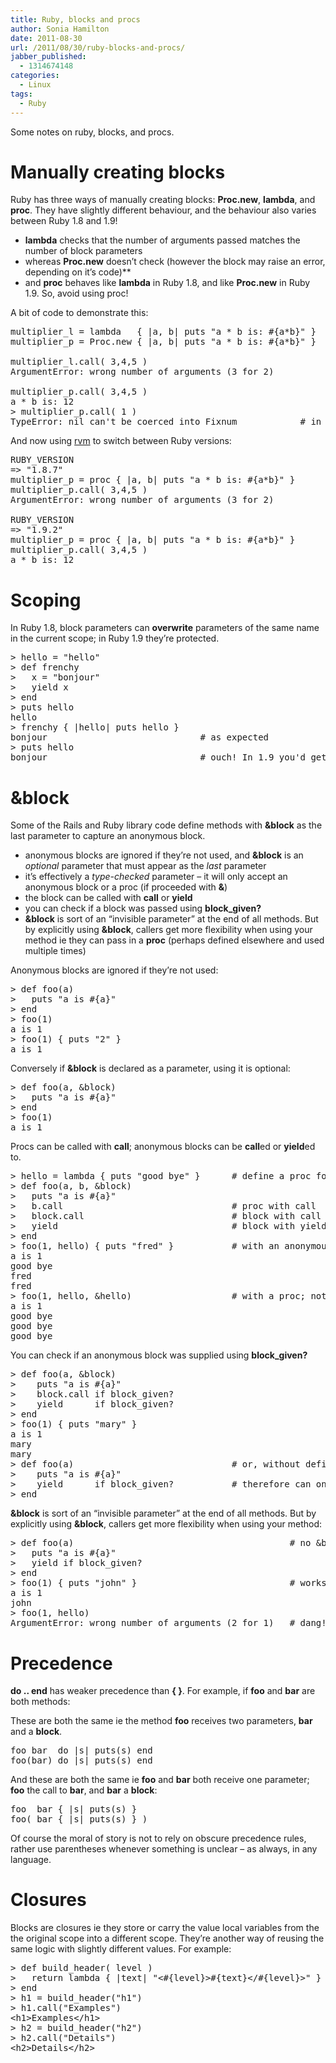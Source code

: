 ```yaml
---
title: Ruby, blocks and procs
author: Sonia Hamilton
date: 2011-08-30
url: /2011/08/30/ruby-blocks-and-procs/
jabber_published:
  - 1314674148
categories:
  - Linux
tags:
  - Ruby
---
```

Some notes on ruby, blocks, and procs.

# Manually creating blocks

Ruby has three ways of manually creating blocks: **Proc.new**, **lambda**, and **proc**. They have slightly different behaviour, and the behaviour also varies between Ruby 1.8 and 1.9!

  * **lambda** checks that the number of arguments passed matches the number of block parameters
  * whereas **Proc.new** doesn&#8217;t check (however the block may raise an error, depending on it&#8217;s code)**
  * and **proc** behaves like **lambda** in Ruby 1.8, and like **Proc.new** in Ruby 1.9. So, avoid using proc!

A bit of code to demonstrate this:

<pre>multiplier_l = lambda   { |a, b| puts "a * b is: #{a*b}" }
multiplier_p = Proc.new { |a, b| puts "a * b is: #{a*b}" }

multiplier_l.call( 3,4,5 )
ArgumentError: wrong number of arguments (3 for 2)

multiplier_p.call( 3,4,5 )
a * b is: 12
&gt; multiplier_p.call( 1 )
TypeError: nil can't be coerced into Fixnum            # in this case, Proc handled one param, but block errored</pre>

And now using [rvm][1] to switch between Ruby versions:

<pre>RUBY_VERSION
=&gt; "1.8.7"
multiplier_p = proc { |a, b| puts "a * b is: #{a*b}" }
multiplier_p.call( 3,4,5 )
ArgumentError: wrong number of arguments (3 for 2)

RUBY_VERSION
=&gt; "1.9.2"
multiplier_p = proc { |a, b| puts "a * b is: #{a*b}" }
multiplier_p.call( 3,4,5 )
a * b is: 12</pre>

# Scoping

In Ruby 1.8, block parameters can **overwrite** parameters of the same name in the current scope; in Ruby 1.9 they&#8217;re protected.

<pre>&gt; hello = "hello"
&gt; def frenchy
&gt;   x = "bonjour"
&gt;   yield x
&gt; end
&gt; puts hello
hello
&gt; frenchy { |hello| puts hello }
bonjour                             # as expected
&gt; puts hello
bonjour                             # ouch! In 1.9 you'd get "hello"</pre>

# &block

Some of the Rails and Ruby library code define methods with **&block** as the last parameter to capture an anonymous block.

  * anonymous blocks are ignored if they&#8217;re not used, and **&block** is an *optional* parameter that must appear as the *last* parameter
  * it&#8217;s effectively a *type-checked* parameter &#8211; it will only accept an anonymous block or a proc (if proceeded with **&**)
  * the block can be called with **call** or **yield**
  * you can check if a block was passed using **block_given?**
  * **&block** is sort of an &#8220;invisible parameter&#8221; at the end of all methods. But by explicitly using **&block**, callers get more flexibility when using your method ie they can pass in a **proc** (perhaps defined elsewhere and used multiple times)

Anonymous blocks are ignored if they&#8217;re not used:

<pre>&gt; def foo(a)
&gt;   puts "a is #{a}"
&gt; end
&gt; foo(1)
a is 1
&gt; foo(1) { puts "2" }
a is 1</pre>

Conversely if **&block** is declared as a parameter, using it is optional:

<pre>&gt; def foo(a, &block)
&gt;   puts "a is #{a}"
&gt; end
&gt; foo(1)
a is 1</pre>

Procs can be called with **call**; anonymous blocks can be **call**ed or **yield**ed to.

<pre>&gt; hello = lambda { puts "good bye" }      # define a proc for later use
&gt; def foo(a, b, &block)
&gt;   puts "a is #{a}"
&gt;   b.call                                # proc with call
&gt;   block.call                            # block with call
&gt;   yield                                 # block with yield
&gt; end
&gt; foo(1, hello) { puts "fred" }           # with an anonymous block
a is 1
good bye
fred
fred
&gt; foo(1, hello, &hello)                   # with a proc; notice & syntax
a is 1
good bye
good bye
good bye</pre>

You can check if an anonymous block was supplied using **block_given?**

<pre>&gt; def foo(a, &block)
&gt;    puts "a is #{a}"
&gt;    block.call if block_given?
&gt;    yield      if block_given?
&gt; end
&gt; foo(1) { puts "mary" }
a is 1
mary
mary
&gt; def foo(a)                              # or, without defining the block parameter
&gt;    puts "a is #{a}"
&gt;    yield      if block_given?           # therefore can only yield not call
&gt; end</pre>

**&block** is sort of an &#8220;invisible parameter&#8221; at the end of all methods. But by explicitly using **&block**, callers get more flexibility when using your method:

<pre>&gt; def foo(a)                                         # no &block defined in parameters
&gt;   puts "a is #{a}"
&gt;   yield if block_given?
&gt; end
&gt; foo(1) { puts "john" }                             # works as expected
a is 1
john
&gt; foo(1, hello)
ArgumentError: wrong number of arguments (2 for 1)   # dang! I can't use my super-duper hello proc</pre>

# Precedence

**do .. end** has weaker precedence than **{ }**. For example, if **foo** and **bar** are both methods:

These are both the same ie the method **foo** receives two parameters, **bar** and a **block**.

<pre>foo bar  do |s| puts(s) end
foo(bar) do |s| puts(s) end</pre>

And these are both the same ie **foo** and **bar** both receive one parameter; **foo** the call to **bar**, and **bar** a **block**:

<pre>foo  bar { |s| puts(s) }
foo( bar { |s| puts(s) } )</pre>

Of course the moral of story is not to rely on obscure precedence rules, rather use parentheses whenever something is unclear &#8211; as always, in any language.

# Closures

Blocks are closures ie they store or carry the value local variables from the the original scope into a different scope. They&#8217;re another way of reusing the same logic with slightly different values. For example:

<pre>&gt; def build_header( level )
&gt;   return lambda { |text| "&lt;#{level}&gt;#{text}&lt;/#{level}&gt;" }
&gt; end
&gt; h1 = build_header("h1")
&gt; h1.call("Examples")
&lt;h1&gt;Examples&lt;/h1&gt;
&gt; h2 = build_header("h2")
&gt; h2.call("Details")
&lt;h2&gt;Details&lt;/h2&gt;</pre>

 [1]: http://beginrescueend.com/
